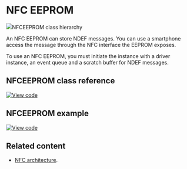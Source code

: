 # NFC EEPROM

<span class="images">![](https://os.mbed.com/docs/mbed-os/v6.6/mbed-os-api-doxy/classmbed_1_1nfc_1_1_n_f_c_e_e_p_r_o_m.png)<span>NFCEEPROM class hierarchy</span></span>

An NFC EEPROM can store NDEF messages. You can use a smartphone access the message through the NFC interface the EEPROM exposes.

To use an NFC EEPROM, you must initiate the instance with a driver instance, an event queue and a scratch buffer for NDEF messages.

## NFCEEPROM class reference

[![View code](https://www.mbed.com/embed/?type=library)](https://os.mbed.com/docs/mbed-os/v6.6/mbed-os-api-doxy/classmbed_1_1nfc_1_1_n_f_c_e_e_p_r_o_m.html)

## NFCEEPROM example

[![View code](https://www.mbed.com/embed/?url=https://github.com/ARMmbed/mbed-os-snippet-NFC_EEPROM/tree/v6.6)](https://github.com/ARMmbed/mbed-os-snippet-NFC_EEPROM/blob/v6.6/main.cpp)

## Related content

- [NFC architecture](../apis/nfc-technology.html).
